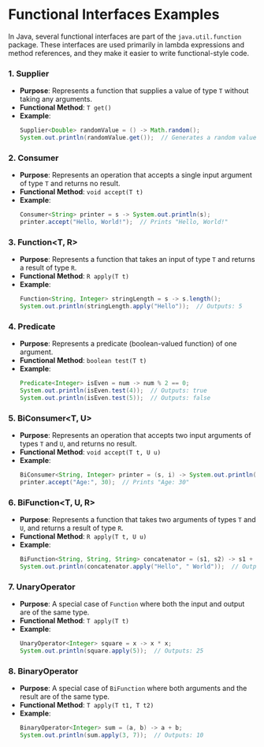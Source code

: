 # Functional Interfaces Examples

In Java, several functional interfaces are part of the `java.util.function` package. These interfaces are used primarily in lambda expressions and method references, and they make it easier to write functional-style code.

### 1. **Supplier<T>**
- **Purpose**: Represents a function that supplies a value of type `T` without taking any arguments.
- **Functional Method**: `T get()`
- **Example**:
    ```java
    Supplier<Double> randomValue = () -> Math.random();
    System.out.println(randomValue.get());  // Generates a random value
    ```

### 2. **Consumer<T>**
- **Purpose**: Represents an operation that accepts a single input argument of type `T` and returns no result.
- **Functional Method**: `void accept(T t)`
- **Example**:
    ```java
    Consumer<String> printer = s -> System.out.println(s);
    printer.accept("Hello, World!");  // Prints "Hello, World!"
    ```

### 3. **Function<T, R>**
- **Purpose**: Represents a function that takes an input of type `T` and returns a result of type `R`.
- **Functional Method**: `R apply(T t)`
- **Example**:
    ```java
    Function<String, Integer> stringLength = s -> s.length();
    System.out.println(stringLength.apply("Hello"));  // Outputs: 5
    ```

### 4. **Predicate<T>**
- **Purpose**: Represents a predicate (boolean-valued function) of one argument.
- **Functional Method**: `boolean test(T t)`
- **Example**:
    ```java
    Predicate<Integer> isEven = num -> num % 2 == 0;
    System.out.println(isEven.test(4));  // Outputs: true
    System.out.println(isEven.test(5));  // Outputs: false
    ```

### 5. **BiConsumer<T, U>**
- **Purpose**: Represents an operation that accepts two input arguments of types `T` and `U`, and returns no result.
- **Functional Method**: `void accept(T t, U u)`
- **Example**:
    ```java
    BiConsumer<String, Integer> printer = (s, i) -> System.out.println(s + " " + i);
    printer.accept("Age:", 30);  // Prints "Age: 30"
    ```

### 6. **BiFunction<T, U, R>**
- **Purpose**: Represents a function that takes two arguments of types `T` and `U`, and returns a result of type `R`.
- **Functional Method**: `R apply(T t, U u)`
- **Example**:
    ```java
    BiFunction<String, String, String> concatenator = (s1, s2) -> s1 + s2;
    System.out.println(concatenator.apply("Hello", " World"));  // Outputs: "Hello World"
    ```

### 7. **UnaryOperator<T>**
- **Purpose**: A special case of `Function` where both the input and output are of the same type.
- **Functional Method**: `T apply(T t)`
- **Example**:
    ```java
    UnaryOperator<Integer> square = x -> x * x;
    System.out.println(square.apply(5));  // Outputs: 25
    ```

### 8. **BinaryOperator<T>**
- **Purpose**: A special case of `BiFunction` where both arguments and the result are of the same type.
- **Functional Method**: `T apply(T t1, T t2)`
- **Example**:
    ```java
    BinaryOperator<Integer> sum = (a, b) -> a + b;
    System.out.println(sum.apply(3, 7));  // Outputs: 10
    ```
